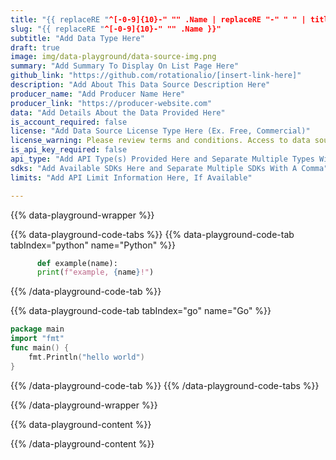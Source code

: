 ```yaml
---
title: "{{ replaceRE "^[-0-9]{10}-" "" .Name | replaceRE "-" " " | title }}"
slug: "{{ replaceRE "^[-0-9]{10}-" "" .Name }}"
subtitle: "Add Data Type Here" 
draft: true
image: img/data-playground/data-source-img.png
summary: "Add Summary To Display On List Page Here"
github_link: "https://github.com/rotationalio/[insert-link-here]"
description: "Add About This Data Source Description Here"
producer_name: "Add Producer Name Here"
producer_link: "https://producer-website.com"
data: "Add Details About the Data Provided Here"
is_account_required: false
license: "Add Data Source License Type Here (Ex. Free, Commercial)"
license_warning: Please review terms and conditions. Access to data sources can change.
is_api_key_required: false
api_type: "Add API Type(s) Provided Here and Separate Multiple Types With A Comma"
sdks: "Add Available SDKs Here and Separate Multiple SDKs With A Comma"
limits: "Add API Limit Information Here, If Available"

---
```

{{% data-playground-wrapper %}} 

{{% data-playground-code-tabs %}}
{{% data-playground-code-tab tabIndex="python" name="Python"  %}}

```python
      def example(name):
      print(f"example, {name}!")
```

{{% /data-playground-code-tab %}}

{{% data-playground-code-tab tabIndex="go" name="Go"  %}}

```go {linenos=table,hl_lines=[1,"3-4"]}
package main
import "fmt"
func main() {
    fmt.Println("hello world")
}
```

{{% /data-playground-code-tab %}}
{{% /data-playground-code-tabs %}}

{{% /data-playground-wrapper %}}

{{% data-playground-content %}}

<!-- Add content for data playground here, including a table for data products if available -->

{{% /data-playground-content %}}
